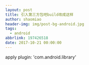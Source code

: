 ```yaml
---
layout: post
title: 引入第三方包吧build改成这样
author: shaomiao
header-img: img/post-bg-android.jpg
tags:
  - android
abbrlink: 197426518
date: 2017-10-21 00:00:00
---
```

apply plugin: 'com.android.library'
